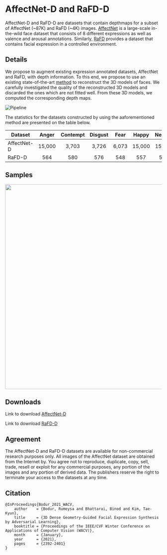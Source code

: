 # AffectNet-D and RaFD-D

AffectNet-D and RaFD-D are datasets that contain depthmaps for a subset of AffectNet (~87K) and RaFD (~4K) images. 
[AffectNet](http://mohammadmahoor.com/affectnet/) is a large-scale in-the-wild face dataset that consists of 8 different expressions as well as valence and arousal annotations. 
Similarly, [RaFD](http://www.socsci.ru.nl:8180/RaFD2/RaFD) provides a dataset that contains facial expression in a controlled environment.

## Details

We propose to augment existing expression annotated datasets, AffectNet and RaFD, with depth information. To this end, we propose to use an existing state-of-the-art [method](https://github.com/anhttran/extreme_3d_faces) to reconstruct the 3D models of faces. We carefully investigated the quality of the reconstructed 3D models and discarded the ones which are not fitted well. From these 3D models, we computed the corresponding depth maps. 

![Pipeline](https://github.com/rumi-b/3d-dense_geo_expression_synthesis/blob/main/images/depthmap_pipeline.png)

The statistics for the datasets constructed by using the aaforementioned method are presented on the table below.

| Dataset     | Anger | Contempt | Disgust | Fear | Happy | Neutral | Sadness | Surprise | Total |
| ------------|:-----:|:--------:|:-------:|:----:|:-----:|:-------:|:-------:|:--------:|:-----:|
| AffectNet-D | 15,000|3,703     |3,726    |6,073 |15,000 |15,000   |15,000   |13,604    |87,106 |
| RaFD-D      | 564   |580       |576      | 548  | 557   |585      |569      | 515      |4,494  |

## Samples


<img src="https://github.com/rumi-b/3d-dense_geo_expression_synthesis/blob/main/images/depth_samples.png" width="830" height="660">

## Downloads
Link to download [AffectNet-D](https://drive.google.com/file/d/1i89A_br_OA2Oe5fjrwaOvpzo-Fw4ClSe/view?usp=sharing)

Link to download [RaFD-D](https://drive.google.com/file/d/1Z5WL2bUZw5w9SjoIHo2Se3mdn19AU7Xt/view?usp=sharing)


## Agreement

The AffectNet-D and RaFD-D datasets are available for non-commercial research purposes only.
All images of the AffectNet dataset are obtained from the Internet by. 
You agree not to reproduce, duplicate, copy, sell, trade, resell or exploit for any commercial purposes, any portion of the images and any portion of derived data. The publishers reserve the right to terminate your access to the datasets at any time.

## Citation
```
@InProceedings{Bodur_2021_WACV,
    author    = {Bodur, Rumeysa and Bhattarai, Binod and Kim, Tae-Kyun},
    title     = {3D Dense Geometry-Guided Facial Expression Synthesis by Adversarial Learning},
    booktitle = {Proceedings of the IEEE/CVF Winter Conference on Applications of Computer Vision (WACV)},
    month     = {January},
    year      = {2021},
    pages     = {2392-2401}
}
```
